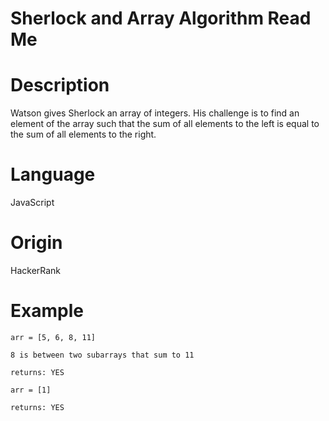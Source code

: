 # Sherlock and Array Algorithm Read Me

# Description

Watson gives Sherlock an array of integers. His challenge is to find an element of the array such that the sum of all elements to the left is equal to the sum of all elements to the right.

# Language

JavaScript

# Origin

HackerRank

# Example

```
arr = [5, 6, 8, 11]

8 is between two subarrays that sum to 11

returns: YES
```

```
arr = [1]

returns: YES
```